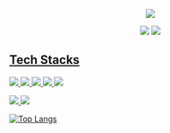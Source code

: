 <p align="center">
	<img src="https://capsule-render.vercel.app/api?type=waving&color=0:191970,50:40E0D0,100:50C878&fontColor=ffffff&height=200&section=header&text=SEOKJUN's+GITHUB&fontSize=40&fontAlignY=36" />
</p>

<p align="center">
	<img src="https://img.shields.io/badge/seokjunh97@gmail.com-EA4335?style=flat-square&logo=gmail&logoColor=white" />
	<a href="https://velog.io/@seokjun/posts"><img src="https://img.shields.io/badge/Tech Blog-000000?style=flat-square&logo=velog&logoColor=white" />
</p>

##  Tech Stacks

<p>
	<img src="https://img.shields.io/badge/TypeScript-3178C6?style=for-the-badge&logo=TypeScript&logoColor=FFF" />
	<img src="https://img.shields.io/badge/JavaScript-F7DF1E?style=for-the-badge&logo=JavaScript&logoColor=000" />
	<img src="https://img.shields.io/badge/next.js-000000?style=for-the-badge&logo=nextdotjs&logoColor=white" />
	<img src="https://img.shields.io/badge/ReactJs-61DAFB?style=for-the-badge&logo=react&logoColor=white" />
	<img src="https://img.shields.io/badge/Tailwind_CSS-grey?style=for-the-badge&logo=tailwind-css&logoColor=38B2AC" />
</p>
<p>
  	<img src="https://img.shields.io/badge/Java-b07219?style=for-the-badge&logoColor=white"/>
  	<img src="https://img.shields.io/badge/Spring Boot-6DB33F?style=for-the-badge&logo=springboot&logoColor=white"/>
</p>

<!-- 사용한 언어 순위 카드 -->
![Top Langs](https://github-readme-stats.vercel.app/api/top-langs/?username=seokjunh&layout=compact&theme=tokyonight)
<!---
seokjunh/seokjunh is a ✨ special ✨ repository because its `README.md` (this file) appears on your GitHub profile.
You can click the Preview link to take a look at your changes.
--->
